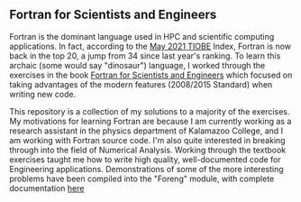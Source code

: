 ## Fortran for Scientists and Engineers 

Fortran is the dominant language used in HPC and scientific computing applications. In fact, according to the [May 2021 TIOBE](https://www.tiobe.com/tiobe-index/) Index, Fortran is now back in the top 20, a jump from 34 since last year's ranking. To learn this archaic (some would say "dinosaur") language, I worked through the exercises in the book [Fortran for Scientists and Engineers](https://www.amazon.com/FORTRAN-SCIENTISTS-ENGINEERS-Stephen-Chapman/dp/0073385891) which focused on taking advantages of the modern features (2008/2015 Standard) when writing new code.

This repository is a collection of my solutions to a majority of the exercises. My motivations for learning Fortran are because I am currently working as a research assistant in the physics department of Kalamazoo College, and I am working with Fortran source code. I'm also quite interested in breaking through into the field of Numerical Analysis. Working through the textbook exercises taught me how to write high quality, well-documented code for Engineering applications. Demonstrations of some of the more interesting problems have been compiled into the "Foreng" module, with complete documentation [here](https://ejovo13.github.io/fortran_for_engineers/)

